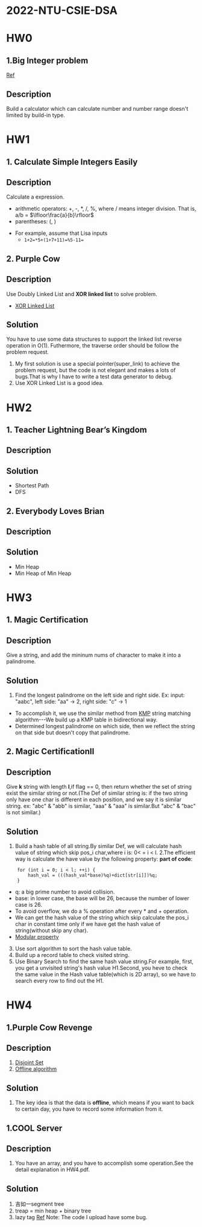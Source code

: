 # 2022-NTU-CSIE-DSA
# HW0
## 1.Big Integer problem 
[Ref](https://www.geeksforgeeks.org/bigint-big-integers-in-c-with-example/)

## Description
Build a calculator which can calculate number and number range doesn't limited by build-in type.

# HW1
## 1. Calculate Simple Integers Easily
## Description
Calculate a expression.
* arithmetic operators: +, -, *, /, %, where / means integer division. That is, a/b =  $\lfloor\frac{a}{b}\rfloor$
* parentheses: (, )
- For example, assume that Lisa inputs
  - `1+2=*5+(1+7+11)=%5-11=`
  
## 2. Purple Cow
## Description
Use Doubly Linked List and **XOR linked list** to solve problem.
- [XOR Linked List](https://www.youtube.com/watch?v=hMcHVfu3E8U&ab_channel=CppNuts)
## Solution
You have to use some data structures to support the linked list reverse operation in O(1). Futhermore, the traverse order should be follow the problem request.

1. My first solution is use a special pointer(super_link) to achieve the problem request, but the code is not elegant and makes a lots of bugs.That is why I have to write a test data generator to debug.
2. Use XOR Linked List is a good idea.

# HW2
## 1. Teacher Lightning Bear’s Kingdom
## Description
## Solution
- Shortest Path
- DFS

## 2. Everybody Loves Brian
## Description
## Solution
- Min Heap
- Min Heap of Min Heap


# HW3
## 1. Magic Certification
## Description
Give a string, and add the mininum nums of character to make it into a palindrome.
## Solution
1. Find the longest palindrome on the left side and right side.
  Ex: input: "aabc", left side: "aa" -> 2, right side: "c" -> 1
  - To accomplish it, we use the similar method from [KMP](https://en.wikipedia.org/wiki/Knuth%E2%80%93Morris%E2%80%93Pratt_algorithm) string matching algorithm---We build up a KMP table in bidirectional way.
  - Determined longest palindrome on which side, then we reflect the string on that side but doesn't copy that palindrome.
## 2. Magic CertificationII
## Description
Give **k** string with length **l**,if flag == 0, then return whether the set of string exist the similar string or not.(The Def of similar string is: if the two string only have one char is different in each position, and we say it is similar string. ex: "abc" & "abb" is similar, "aaa" & "aaa" is similar.But "abc" & "bac" is not similar.)
## Solution
1. Build a hash table of all string.By similar Def, we will calculate hash value of string which skip pos_i char,where i is: 0< = i < l.
2.The efficient way is calculate the have value by the following property: 
    **part of code**: 
```
    for (int i = 0; i < l; ++i) {
        hash_val = (((hash_val*base)%q)+dict[str[i]])%q;
    }
```
  - q: a big prime number to avoid collision.
  - base: in lower case, the base will be 26, because the number of lower case is 26.
  - To avoid overflow, we do a % operation after every * and + operation.
  - We can get the hash value of the string which skip calculate the pos_i char in constant time only if we have get the hash value of string(without skip any char).
  - [Modular property](https://en.wikipedia.org/wiki/Modular_arithmetic#Properties)
    
3. Use sort algorithm to sort the hash value table.
4. Build up a record table to check visited string.
5. Use Binary Search to find the same hash value string.For example, first, you get a unvisited string's hash value H1.Second, you heve to check the same value in the    Hash value table(which is 2D array), so we have to search every row to find out the H1.



# HW4
## 1.Purple Cow Revenge
## Description
1. [Disjoint Set](https://en.wikipedia.org/wiki/Disjoint-set_data_structure)
2. [Offline algorithm](https://en.wikipedia.org/wiki/Online_and_offline)
## Solution
1. The key idea is that the data is **offline**, which means if you want to back to certain day, you have to record some information from it.

## 1.COOL Server
## Description
1. You have an array, and you have to accomplish some operation.See the detail explanation in HW4.pdf.
## Solution
1. 吉如一segment tree
2. treap = min heap + binary tree
3. lazy tag
[Ref](https://github.com/ShahjalalShohag/code-library/blob/master/Data%20Structures/Implicit%20Treap.cpp)
Note: The code I upload have some bug.






